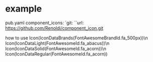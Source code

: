 # example

pub.yaml
component_icons:
`git:
``url: https://github.com/Renoldi/component_icon.git

how to use
Icon(IconDataBrands(FontAwesomeBrandId.fa_500px))\n
Icon(IconDataLight(FontAwesomeId.fa_abacus))\n
Icon(IconDataSolid(FontAwesomeId.fa_acorn))\n
Icon(IconDataRegular(FontAwesomeId.fa_acorn))
